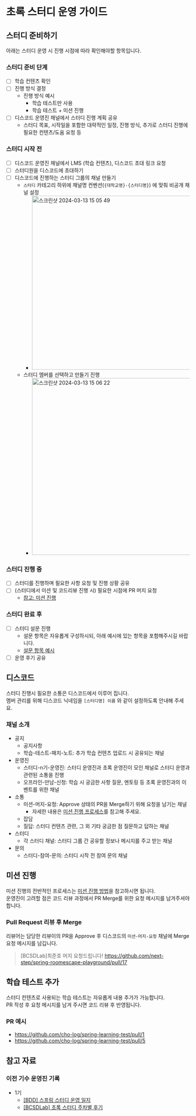 # 초록 스터디 운영 가이드

## 스터디 준비하기
아래는 스터디 운영 시 진행 시점에 따라 확인해야할 항목입니다.

### 스터디 준비 단계
- [ ] 학습 컨텐츠 확인
- [ ] 진행 방식 결정
  - 진행 방식 예시
    - 학습 테스트만 사용
    - 학습 테스트 + 미션 진행 
- [ ] 디스코드 운영진 채널에서 스터디 진행 계획 공유
  - 스터디 목표, 시작일을 포함한 대략적인 일정, 진행 방식, 추가로 스터디 진행에 필요한 컨텐츠/도움 요청 등 

### 스터디 시작 전
- [ ] 디스코드 운영진 채널에서 LMS (학습 컨텐츠), 디스코드 초대 링크 요청
- [ ] 스터디원을 디스코드에 초대하기
- [ ] 디스코드에 진행하는 스터디 그룹의 채널 만들기
  - `스터디` 카테고리 하위에 채널명 컨벤션(`{대학교명}-{스터디명}`) 에 맞춰 비공개 채널 설정
    - <img width="475" alt="스크린샷 2024-03-13 15 05 49" src="https://github.com/cho-log/cholog-docs/assets/7741546/d664f5f3-6768-49d1-9c7a-c5dbd3b0bc05">
  - 스터디 멤버를 선택하고 만들기 진행
    - <img width="483" alt="스크린샷 2024-03-13 15 06 22" src="https://github.com/cho-log/cholog-docs/assets/7741546/b3410097-67f5-4fde-8fc2-7386cd06ac19">

### 스터디 진행 중
- [ ] 스터디를 진행하며 필요한 사항 요청 및 진행 상황 공유
- [ ] (스터디에서 미션 및 코드리뷰 진행 시) 필요한 시점에 PR 머지 요청
  - [참고: 미션 진행](#미션-진행)

### 스터디 완료 후

- [ ] 스터디 설문 진행
  - 설문 항목은 자유롭게 구성하시되, 아래 예시에 있는 항목을 포함해주시길 바랍니다.  
  - [설문 항목 예시](https://docs.google.com/forms/d/e/1FAIpQLSeUI9yPDgRnZwdgRaMmalPvQfH4txpjpfNvbK9C8GZn63yb6A/viewform)
- [ ] 운영 후기 공유

## 디스코드
스터디 진행시 필요한 소통은 디스코드에서 이루어 집니다.   
멤버 관리를 위해 디스코드 닉네임을 `[스터디명] 이름` 와 같이 설정하도록 안내해 주세요.

### 채널 소개
- 공지
  - 공지사항
  - 학습-테스트-패치-노트: 추가 학습 컨텐츠 업로드 시 공유되는 채널
- 운영진
  - 스터디-n기-운영진: 스터디 운영진과 초록 운영진이 모인 채널로 스터디 운영과 관련된 소통을 진행
  - 오프라인-만남-신청: 학습 시 궁금한 사항 질문, 멘토링 등 초록 운영진과의 이벤트를 위한 채널
- 소통
  - 미션-머지-요청: Approve 상태의 PR을 Merge하기 위해 요청을 남기는 채널 
    - 자세한 내용은 [미션 진행 프로세스](#미션-진행)를 참고해 주세요.
  - 잡담
  - 질답: 스터디 컨텐츠 관련, 그 외 기타 궁금한 점 질문하고 답하는 채널
- 스터디
  - 각 스터디 채널: 스터디 그룹 간 공유할 정보나 메시지를 주고 받는 채널
- 문의
  - 스터디-참여-문의: 스터디 시작 전 참여 문의 채널

## 미션 진행

미션 진행의 전반적인 프로세스는 [미션 진행 방법](https://github.com/cho-log/cholog-docs/tree/main/codereview)을 참고하시면 됩니다.  
운영진이 고려할 점은 코드 리뷰 과정에서 PR Merge를 위한 요청 메시지를 남겨주셔야 합니다.   

### Pull Request 리뷰 후 Merge
리뷰어는 담당한 리뷰이의 PR을 Approve 후 디스코드의 `미션-머지-요청` 채널에 Merge 요청 메시지를 남깁니다.
> [BCSDLab]최준호 머지 요청드립니다!
https://github.com/next-step/spring-roomescape-playground/pull/17

## 학습 테스트 추가

스터디 컨텐츠로 사용되는 학습 테스트는 자유롭게 내용 추가가 가능합니다.  
PR 작성 후 요청 메시지를 남겨 주시면 코드 리뷰 후 반영됩니다. 

### PR 예시
- https://github.com/cho-log/spring-learning-test/pull/1
- https://github.com/cho-log/spring-learning-test/pull/5

## 참고 자료
### 이전 기수 운영진 기록
- 1기
  - [[BDD] 스프링 스터디 운영 일지](https://amaran-th.github.io/tags/%EC%8A%A4%ED%84%B0%EB%94%94-%EC%9A%B4%EC%98%81-%EC%9D%BC%EC%A7%80-%EC%8B%9C%EB%A6%AC%EC%A6%88/)
  - [[BCSDLab] 초록 스터디 주차별 후기](https://velog.io/tags/%EC%B4%88%EB%A1%9D-%EC%8A%A4%ED%84%B0%EB%94%94)

